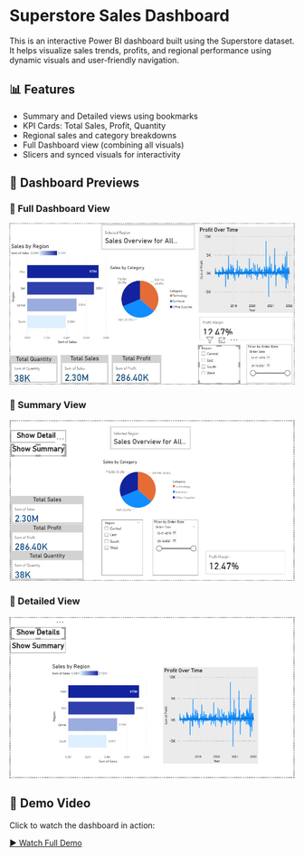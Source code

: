 # Superstore Sales Dashboard

This is an interactive Power BI dashboard built using the Superstore dataset. It helps visualize sales trends, profits, and regional performance using dynamic visuals and user-friendly navigation.

## 📊 Features

- Summary and Detailed views using bookmarks
- KPI Cards: Total Sales, Profit, Quantity
- Regional sales and category breakdowns
- Full Dashboard view (combining all visuals)
- Slicers and synced visuals for interactivity

## 📸 Dashboard Previews

### 🔹 Full Dashboard View
![Full Dashboard](full_dashboard.jpeg)

### 🔹 Summary View
![Summary View](Summary_View.png)

### 🔹 Detailed View
![Detailed View](Detailed_View.png)

## 🎥 Demo Video

Click to watch the dashboard in action:

[▶️ Watch Full Demo](https://github.com/pritisingh-09/Superstore-Sales-Dashboard/raw/main/Superstore_Sales_Dashboard.mp4)

